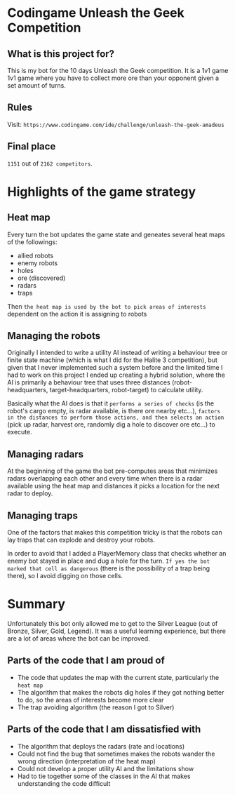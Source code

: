 # Codingame Unleash the Geek Competition

## What is this project for?

This is my bot for the 10 days Unleash the Geek competition. It is a 1v1 game 1v1 game where you have to collect more ore than your opponent given a set amount of turns.

## Rules

Visit: `https://www.codingame.com/ide/challenge/unleash-the-geek-amadeus`

## Final place

`1151` out of `2162 competitors`.

# Highlights of the game strategy

## Heat map

Every turn the bot updates the game state and geneates several heat maps of the followings:

- allied robots
- enemy robots
- holes
- ore (discovered)
- radars
- traps

Then `the heat map is used by the bot to pick areas of interests` dependent on the action it is assigning to robots

## Managing the robots

Originally I intended to write a utility AI instead of writing a behaviour tree or finite state machine (which is what I did for the Halite 3 competition), but given that I never implemented such a system before and the limited time I had to work on this project I ended up creating a hybrid solution, where the AI is primarily a behaviour tree that uses three distances (robot-headquarters, target-headquarters, robot-target) to calculate utility.

Basically what the AI does is that it `performs a series of checks` (is the robot's cargo empty, is radar available, is there ore nearby etc...), `factors in the distances to perform those actions, and then selects an action` (pick up radar, harvest ore, randomly dig a hole to discover ore etc...) to execute.

## Managing radars

At the beginning of the game the bot pre-computes areas that minimizes radars overlapping each other and every time when there is a radar available using the heat map and distances it picks a location for the next radar to deploy.

## Managing traps

One of the factors that makes this competition tricky is that the robots can lay traps that can explode and destroy your robots.

In order to avoid that I added a PlayerMemory class that checks whether an enemy bot stayed in place and dug a hole for the turn. `If yes the bot marked that cell as dangerous` (there is the possibility of a trap being there), so I avoid digging on those cells.

# Summary

Unfortunately this bot only allowed me to get to the Silver League (out of Bronze, Silver, Gold, Legend). It was a useful learning experience, but there are a lot of areas where the bot can be improved.

## Parts of the code that I am proud of

- The code that updates the map with the current state, particularly the `heat map`
- The algorithm that makes the robots dig holes if they got nothing better to do, so the areas of interests become more clear
- The trap avoiding algorithm (the reason I got to Silver)

## Parts of the code that I am dissatisfied with

- The algorithm that deploys the radars (rate and locations)
- Could not find the bug that sometimes makes the robots wander the wrong direction (interpretation of the heat map)
- Could not develop a proper utility AI and the limitations show
- Had to tie together some of the classes in the AI that makes understanding the code difficult
